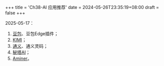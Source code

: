 +++
title = 'Ch38-AI 应用推荐'
date = 2024-05-26T23:35:19+08:00
draft = false
+++

2025-05-17：

1. [豆包][1]、豆包Edge插件；
2. [KIMI][2]；
3. [通义][3]、通义灵码；
4. [秘塔AI][4]；
5. [Aminer][5]。

[1]: https://www.doubao.com/chat
[2]: https://kimi.moonshot.cn/chat
[3]: https://tongyi.aliyun.com/qianwen/
[4]: https://metaso.cn/
[5]: https://www.aminer.cn/
